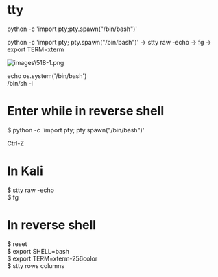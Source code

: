 # **tty**

python -c 'import pty;pty.spawn("/bin/bash")'  
  
python -c 'import pty; pty.spawn("/bin/bash")' -> stty raw -echo -> fg -> export TERM=xterm  
  
![images\518-1.png](https://oscpnotes.infosecsanyam.in/images/518-1.png)  
  
echo os.system('/bin/bash')  
/bin/sh -i  
  
  
# Enter while in reverse shell  
$ python -c 'import pty; pty.spawn("/bin/bash")'  
  
Ctrl-Z  
  
# In Kali  
$ stty raw -echo  
$ fg  
  
# In reverse shell  
$ reset  
$ export SHELL=bash  
$ export TERM=xterm-256color  
$ stty rows <num> columns <cols>